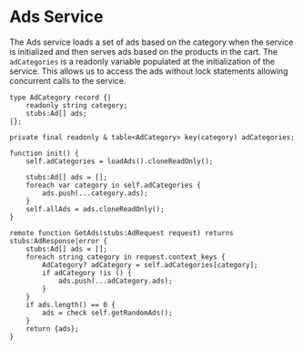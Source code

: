 # Ads Service

The Ads service loads a set of ads based on the category when the service is initialized and then serves ads based on the products in the cart.
The `adCategories` is a readonly variable populated at the initialization of the service. This allows us to access the ads without lock statements allowing concurrent calls to the service.

```bal
type AdCategory record {|
    readonly string category;
    stubs:Ad[] ads;
|};

private final readonly & table<AdCategory> key(category) adCategories;

function init() {
    self.adCategories = loadAds().cloneReadOnly();

    stubs:Ad[] ads = [];
    foreach var category in self.adCategories {
        ads.push(...category.ads);
    }
    self.allAds = ads.cloneReadOnly();
}

remote function GetAds(stubs:AdRequest request) returns stubs:AdResponse|error {
    stubs:Ad[] ads = [];
    foreach string category in request.context_keys {
        AdCategory? adCategory = self.adCategories[category];
        if adCategory !is () {
            ads.push(...adCategory.ads);
        }
    }
    if ads.length() == 0 {
        ads = check self.getRandomAds();
    }
    return {ads};
}
```
